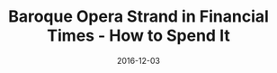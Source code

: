 ---
title: Baroque Opera Strand in Financial Times - How to Spend It
date: 2016-12-03
summary: >
  Extraordinary Baroque South Sea Cultured Pearl Necklace featured in Financial Times - How to Spend It. Opera Length with 47 Pearls, 14.6 to 20.7mm, finished with a 18K White Gold and Diamond Clasp. ​​
featured_image: /uploads/2016-12-03.jpg
---